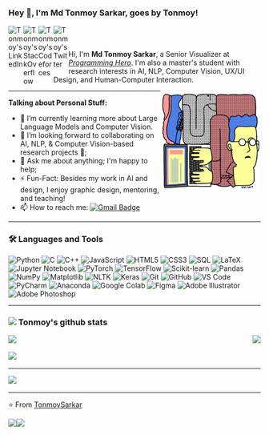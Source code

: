 ### Hey 👋, I'm **Md Tonmoy Sarkar**, goes by **Tonmoy**!

<a href="https://www.linkedin.com/in/md-tonmoy-sarkar/">
  <img align="left" alt="Tonmoy's LinkedIn" width="30px" src="https://img.icons8.com/ios-filled/50/0077B5/linkedin.png" />
</a>
<a href="https://stackoverflow.com/users/13590227/md-tonmoy-sarkar/">
  <img align="left" alt="Tonmoy's StackOverflow" width="30px" src="https://img.icons8.com/ios-filled/50/F58025/stackoverflow.png" />
</a>
<a href="https://codeforces.com/profile/TonmoySarkar">
  <img align="left" alt="Tonmoy's Codeforces" width="30px" src="https://img.icons8.com/?size=100&id=jldAN67IAsrW&format=png&color=000000" />
</a>
<a href="https://twitter.com/TonmoySarkar2025">
  <img align="left" alt="Tonmoy's Twitter" width="30px" src="https://img.icons8.com/ios-filled/50/1DA1F2/twitter.png" />
</a>

<br />
<br />

Hi, I'm **Md Tonmoy Sarkar**, a Senior Visualizer at *[Programming Hero](https://www.programming-hero.com/)*. I'm also a master's student with research interests in AI, NLP, Computer Vision, UX/UI Design, and Human-Computer Interaction. 

  <img align="right" alt="GIF" width="200px" src="https://raw.githubusercontent.com/tonmoyshuvro/tonmoyshuvro/refs/heads/main/talking%20social%20media%20GIF%20by%20hi__bred.gif" />

---
**Talking about Personal Stuff:**

- 🌱 I’m currently learning more about Large Language Models and Computer Vision.
- 👯 I’m looking forward to collaborating on AI, NLP, & Computer Vision-based research projects 🤝;
- 💬 Ask me about anything; I'm happy to help;
- ⚡️ Fun-Fact: Besides my work in AI and design, I enjoy graphic design, mentoring, and teaching!
- 📫 How to reach me: 
[![Gmail Badge](https://img.shields.io/badge/-tonmoy.sarkar.official@gmail.com-c14438?style=flat-square&logo=Gmail&logoColor=white&link=mailto:tonmoy.sarkar.official@gmail.com)](mailto:tonmoy.sarkar.official@gmail.com)

---
### 🛠️ Languages and Tools

<p align="left">
  <!-- Programming Languages -->
  <img src="https://img.icons8.com/color/48/python.png" alt="Python" title="Python"/>
  <img src="https://img.icons8.com/color/48/c-programming.png" alt="C" title="C"/>
  <img src="https://img.icons8.com/color/48/c-plus-plus-logo.png" alt="C++" title="C++"/>
  <img src="https://img.icons8.com/color/48/javascript--v1.png" alt="JavaScript" title="JavaScript"/>
  <img src="https://img.icons8.com/color/48/html-5--v1.png" alt="HTML5" title="HTML5"/>
  <img src="https://img.icons8.com/color/48/css3.png" alt="CSS3" title="CSS3"/>
  <img src="https://img.icons8.com/color/48/sql.png" alt="SQL" title="SQL"/>
  <img src="https://img.icons8.com/color/48/latex.png" alt="LaTeX" title="LaTeX"/>
  <img src="https://img.icons8.com/color/48/jupyter.png" alt="Jupyter Notebook" title="Jupyter Notebook"/>

  <!-- Libraries & Frameworks -->
  <img src="https://img.icons8.com/color/48/pytorch.png" alt="PyTorch" title="PyTorch"/>
  <img src="https://img.icons8.com/color/48/tensorflow.png" alt="TensorFlow" title="TensorFlow"/>
  <img src="https://img.icons8.com/color/48/scikit-learn.png" alt="Scikit-learn" title="Scikit-learn"/>
  <img src="https://img.icons8.com/color/48/pandas.png" alt="Pandas" title="Pandas"/>
  <img src="https://img.icons8.com/color/48/numpy.png" alt="NumPy" title="NumPy"/>
  <img src="https://img.icons8.com/color/48/matplotlib.png" alt="Matplotlib" title="Matplotlib"/>
  <img src="https://img.icons8.com/color/48/nltk.png" alt="NLTK" title="NLTK"/>
  <img src="https://img.icons8.com/color/48/keras.png" alt="Keras" title="Keras"/>

  <!-- Tools & Platforms -->
  <img src="https://img.icons8.com/color/48/git.png" alt="Git" title="Git"/>
  <img src="https://img.icons8.com/color/48/github.png" alt="GitHub" title="GitHub"/>
  <img src="https://img.icons8.com/color/48/visual-studio-code-2019.png" alt="VS Code" title="VS Code"/>
  <img src="https://img.icons8.com/color/48/pycharm.png" alt="PyCharm" title="PyCharm"/>
  <img src="https://img.icons8.com/color/48/anaconda.png" alt="Anaconda" title="Anaconda"/>
  <img src="https://img.icons8.com/color/48/google-colab.png" alt="Google Colab" title="Google Colab"/>
  <img src="https://img.icons8.com/color/48/figma.png" alt="Figma" title="Figma"/>
  <img src="https://img.icons8.com/color/48/adobe-illustrator.png" alt="Adobe Illustrator" title="Adobe Illustrator"/>
  <img src="https://img.icons8.com/color/48/adobe-photoshop.png" alt="Adobe Photoshop" title="Adobe Photoshop"/>
</p>


---
### <img src="https://raw.githubusercontent.com/alexnaiman/alexnaiman/master/resources/stats.png" width="35px" /> Tonmoy's github stats
<p align="right">
<img align="left" src="https://github-readme-stats.vercel.app/api?username=TonmoySarkar&theme=tokyonight&show_icons=true" />

<img  float="right" src="https://github-readme-stats.vercel.app/api/top-langs/?username=TonmoySarkar&theme=tokyonight&show_icons=true" />

</p>

![](https://github-readme-streak-stats.herokuapp.com/?user=TonmoySarkar&theme=blue-green&hide_border=false)<br/>

---
[![](https://visitcount.itsvg.in/api?id=TonmoySarkar&label=Profile%20Views&color=4&icon=0&pretty=true)](https://visitcount.itsvg.in)

---
⭐️ From [TonmoySarkar](https://github.com/TonmoySarkar)


<a href="https://github.com/TonmoySarkar/AI-Research">
  <img align="left" src="https://github-readme-stats.vercel.app/api/pin/?username=TonmoySarkar&repo=AI-Research" />
</a>


<a href="https://github.com/TonmoySarkar/UX-Design-Portfolio">
  <img align="left" src="https://github-readme-stats.vercel.app/api/pin/?username=TonmoySarkar&repo=UX-Design-Portfolio" />
</a>
